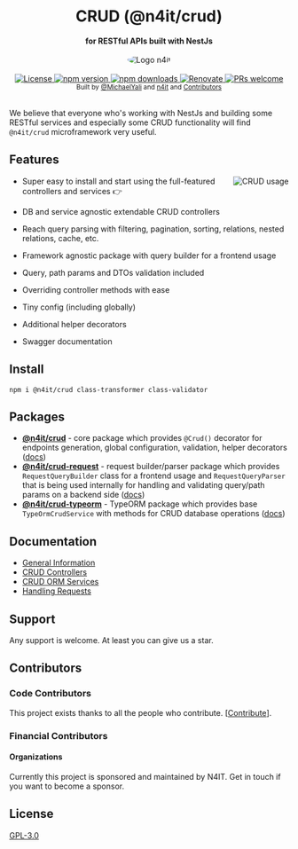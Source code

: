 <div align="center">
  <h1>CRUD (@n4it/crud)</h1>
</div>
<div align="center">
  <strong>for RESTful APIs built with NestJs</strong>
</div>
<br/>
<div align="center">
  <img src="https://gravatar.com/avatar/c27e8ebbf92f687180aa0f13dab9a0b1?size=256" alt="Logo n4it" style="border-radius:100%"/>
</div>

<br />

<div align="center">
  <a href="https://github.com/nest4it/nestjs-crud/blob/master/LICENSE">
    <img src="https://img.shields.io/github/license/nest4it/nestjs-crud.svg" alt="License" />
  </a>
  <a href="https://www.npmjs.com/package/@n4it/crud">
    <img src="https://img.shields.io/npm/v/@n4it/crud.svg" alt="npm version" />
  </a>
  <a href="https://www.npmjs.com/org/n4it">
    <img src="https://img.shields.io/npm/dm/@n4it/crud.svg" alt="npm downloads" />
  </a>
  <a href="https://renovatebot.com/">
    <img src="https://img.shields.io/badge/renovate-enabled-brightgreen.svg" alt="Renovate" />
  </a>
  <a href="http://makeapullrequest.com">
    <img src="https://img.shields.io/badge/PRs-welcome-brightgreen.svg?style=flat-square" alt="PRs welcome" />
  </a>
</div>

<div align="center">
  <sub>Built by
  <a href="https://twitter.com/MichaelYali">@MichaelYali</a> and
  <a href="https://n4it.nl">n4it</a> and
  <a href="https://github.com/nest4it/nestjs-crud/graphs/contributors">
    Contributors
  </a>
</div>

<br />

We believe that everyone who's working with NestJs and building some RESTful services and especially some CRUD functionality will find `@n4it/crud` microframework very useful.

## Features

<img align="right" src="https://raw.githubusercontent.com/gid-oss/dataui-nestjs-crud/master/img/crud-usage2.png" alt="CRUD usage" />

- Super easy to install and start using the full-featured controllers and services :point_right:

- DB and service agnostic extendable CRUD controllers

- Reach query parsing with filtering, pagination, sorting, relations, nested relations, cache, etc.

- Framework agnostic package with query builder for a frontend usage

- Query, path params and DTOs validation included

- Overriding controller methods with ease

- Tiny config (including globally)

- Additional helper decorators

- Swagger documentation

## Install

```shell
npm i @n4it/crud class-transformer class-validator
```

## Packages

- [**@n4it/crud**](https://www.npmjs.com/package/@n4it/crud) - core package which provides `@Crud()` decorator for endpoints generation, global configuration, validation, helper decorators ([docs](https://gid-oss.github.io/dataui-nestjs-crud/controllers/#description))
- [**@n4it/crud-request**](https://www.npmjs.com/package/@n4it/crud-request) - request builder/parser package which provides `RequestQueryBuilder` class for a frontend usage and `RequestQueryParser` that is being used internally for handling and validating query/path params on a backend side ([docs](https://gid-oss.github.io/dataui-nestjs-crud/requests/#frontend-usage))
- [**@n4it/crud-typeorm**](https://www.npmjs.com/package/@n4it/crud-typeorm) - TypeORM package which provides base `TypeOrmCrudService` with methods for CRUD database operations ([docs](https://gid-oss.github.io/dataui-nestjs-crud/service-typeorm/))

## Documentation

- [General Information](https://gid-oss.github.io/dataui-nestjs-crud/)
- [CRUD Controllers](https://gid-oss.github.io/dataui-nestjs-crud/controllers/#description)
- [CRUD ORM Services](https://gid-oss.github.io/dataui-nestjs-crud/services/)
- [Handling Requests](https://gid-oss.github.io/dataui-nestjs-crud/requests/#description)

## Support

Any support is welcome. At least you can give us a star.

## Contributors

### Code Contributors

This project exists thanks to all the people who contribute. [[Contribute](CONTRIBUTING.md)].

### Financial Contributors

#### Organizations

Currently this project is sponsored and maintained by N4IT. Get in touch if you want to become a sponsor.

## License

[GPL-3.0](LICENSE)
